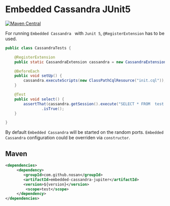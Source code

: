 # Embedded Cassandra JUnit5 
[![Maven Central](https://img.shields.io/maven-central/v/com.github.nosan/embedded-cassandra.svg)](https://maven-badges.herokuapp.com/maven-central/com.github.nosan/embedded-cassandra-jupiter)


For running `Embedded Cassandra ` with `Junit 5`, `@RegisterExtension` has to be used. 

```java
public class CassandraTests {

	@RegisterExtension
	public static CassandraExtension cassandra = new CassandraExtension();

	@BeforeEach
	public void setUp() {
		cassandra.executeScripts(new ClassPathCqlResource("init.cql"));
	}

	@Test
	public void select() {
		assertThat(cassandra.getSession().execute("SELECT * FROM  test.roles").wasApplied())
				.isTrue();
	}

}
```

By default `Embedded Cassandra` will be started on the random ports. `Embedded Cassandra` configuration could be overriden via `constructor`.

## Maven

```xml
<dependencies>
     <dependency>
        <groupId>com.github.nosan</groupId>
        <artifactId>embedded-cassandra-jupiter</artifactId>
        <version>${version}</version>
         <scope>test</scope>
     </dependency>
</dependencies>
```






